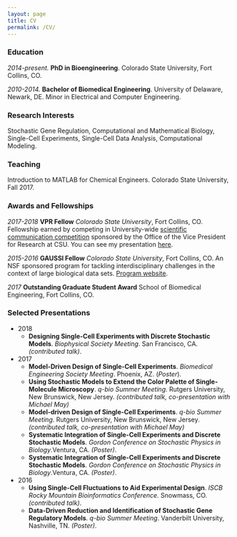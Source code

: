 ```yaml
---
layout: page
title: CV
permalink: /CV/
---
```

### Education
*2014-present.* **PhD in Bioengineering**. Colorado State University, Fort Collins, CO. 

*2010-2014.* **Bachelor of Biomedical Engineering**. University of Delaware, Newark, DE. Minor in Electrical and Computer Engineering. 
### Research Interests
Stochastic Gene Regulation, Computational and Mathematical Biology, Single-Cell Experiments, Single-Cell Data Analysis, Computational Modeling.
### Teaching
Introduction to MATLAB for Chemical Engineers. Colorado State University, Fall 2017. 
### Awards and Fellowships
*2017-2018* **VPR Fellow** *Colorado State University*, Fort Collins, CO.
Fellowship earned by competing in University-wide [scientific communication competition]("https://vpr.colostate.edu/vpr-fellows-program/") sponsored by the Office of the Vice President for Research at CSU. You can see my presentation [here](https://www.youtube.com/watch?v=D9zbiR2Fc7w).

*2015-2016* **GAUSSI Fellow** *Colorado State University*, Fort Collins, CO.
An NSF sponsored program for tackling interdisciplinary challenges in the context of large biological data sets. [Program website]("http://gaussi.colostate.edu").

*2017* **Outstanding Graduate Student Award** School of Biomedical Engineering, Fort Collins, CO.
### Selected Presentations
* 2018
    * **Designing Single-Cell Experiments with Discrete Stochastic Models**. *Biophysical Society Meeting*. San Francisco, CA. _(contributed talk)_. 
* 2017
    * **Model-Driven Design of Single-Cell Experiments**. *Biomedical Engineering Society Meeting*. Phoenix, AZ. (_Poster_).
    * **Using Stochastic Models to Extend the Color Palette of Single-Molecule Microscopy**. *q-bio Summer Meeting*. Rutgers University, New Brunswick, New Jersey. _(contributed talk, co-presentation with Michael May)_
    * **Model-driven Design of Single-Cell Experiments**. *q-bio Summer Meeting*. Rutgers University, New Brunswick, New Jersey. _(contributed talk, co-presentation with Michael May)_
    * **Systematic Integration of Single-Cell Experiments and Discrete Stochastic Models**. *Gordon Conference on Stochastic Physics in Biology*.Ventura, CA. _(Poster)_.
    * **Systematic Integration of Single-Cell Experiments and Discrete Stochastic Models**. *Gordon Conference on Stochastic Physics in Biology*.Ventura, CA. _(Poster)_.
* 2016
    * **Using Single-Cell Fluctuations to Aid Experimental Design**. *ISCB Rocky Mountain Bioinformatics Conference.* Snowmass, CO. _(contributed talk)_. 
    * **Data-Driven Reduction and Identification of Stochastic Gene Regulatory Models**. *q-bio Summer Meeting*. Vanderbilt University, Nashville, TN. _(Poster)_. 
